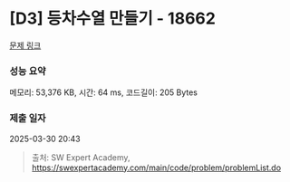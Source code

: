 # [D3] 등차수열 만들기 - 18662 

[문제 링크](https://swexpertacademy.com/main/code/problem/problemDetail.do?contestProbId=AYo-e9EKmGoDFAQI) 

### 성능 요약

메모리: 53,376 KB, 시간: 64 ms, 코드길이: 205 Bytes

### 제출 일자

2025-03-30 20:43



> 출처: SW Expert Academy, https://swexpertacademy.com/main/code/problem/problemList.do